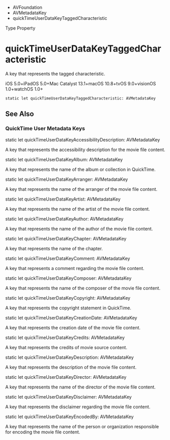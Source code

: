

- AVFoundation
- AVMetadataKey
-  quickTimeUserDataKeyTaggedCharacteristic 

Type Property

# quickTimeUserDataKeyTaggedCharacteristic

A key that represents the tagged characteristic.

iOS 5.0+iPadOS 5.0+Mac Catalyst 13.1+macOS 10.8+tvOS 9.0+visionOS 1.0+watchOS 1.0+

``` source
static let quickTimeUserDataKeyTaggedCharacteristic: AVMetadataKey
```

## See Also

### QuickTime User Metadata Keys

static let quickTimeUserDataKeyAccessibilityDescription: AVMetadataKey

A key that represents the accessibility description for the movie file content.

static let quickTimeUserDataKeyAlbum: AVMetadataKey

A key that represents the name of the album or collection in QuickTime.

static let quickTimeUserDataKeyArranger: AVMetadataKey

A key that represents the name of the arranger of the movie file content.

static let quickTimeUserDataKeyArtist: AVMetadataKey

A key that represents the name of the artist of the movie file content.

static let quickTimeUserDataKeyAuthor: AVMetadataKey

A key that represents the name of the author of the movie file content.

static let quickTimeUserDataKeyChapter: AVMetadataKey

A key that represents the name of the chapter.

static let quickTimeUserDataKeyComment: AVMetadataKey

A key that represents a comment regarding the movie file content.

static let quickTimeUserDataKeyComposer: AVMetadataKey

A key that represents the name of the composer of the movie file content.

static let quickTimeUserDataKeyCopyright: AVMetadataKey

A key that represents the copyright statement in QuickTime.

static let quickTimeUserDataKeyCreationDate: AVMetadataKey

A key that represents the creation date of the movie file content.

static let quickTimeUserDataKeyCredits: AVMetadataKey

A key that represents the credits of movie source content.

static let quickTimeUserDataKeyDescription: AVMetadataKey

A key that represents the description of the movie file content.

static let quickTimeUserDataKeyDirector: AVMetadataKey

A key that represents the name of the director of the movie file content.

static let quickTimeUserDataKeyDisclaimer: AVMetadataKey

A key that represents the disclaimer regarding the movie file content.

static let quickTimeUserDataKeyEncodedBy: AVMetadataKey

A key that represents the name of the person or organization responsible for encoding the movie file content.

